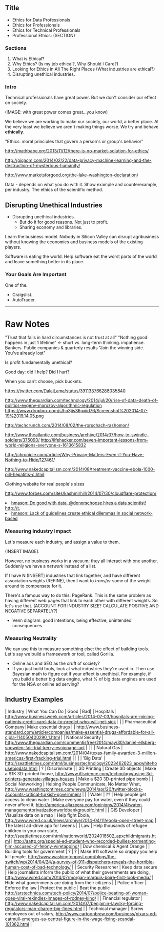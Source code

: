 ## Title

* Ethics for Data Professionals
* Ethics for Professionals
* Ethics for Technical Professionals
* Professional Ethics: (SECTION)


### Sections

1. What is Ethical?
2. Why Ethics? (Is my job ethical?, Why Should I Care?)
3. Looking for Ethics in All The Right Places (What industries are ethical?)
4. Disrupting unethical industries.

### Intro

Technical professionals have great power. But we don't consider our effect on society.

(IMAGE: with great power comes great...you know)


We believe we are working to make our society, our world, a better place. At the very least we believe we aren't making things worse. We try and behave **ethically**.

"Ethics: moral principles that govern a person's or group's behavior"

http://mathbabe.org/2013/11/12/there-is-no-market-solution-for-ethics/

http://gigaom.com/2014/02/22/data-privacy-machine-learning-and-the-destruction-of-mysterious-humanity/

http://www.marketsforgood.org/the-lake-washington-declaration/



Data - depends on what you do with it. Show example and counterexample, per industry. 
The ethics of the scientific method.

## Disrupting Unethical Industries

* Disrupting unethical industries.
   * But do it for good reasons. Not just to profit.
   * Sharing economy and libraries.

Learn the business model. Nobody in Silicon Valley can disrupt agribusiness without knowing the economics and business models of the existing players.

Software is eating the world. Help software eat the worst parts of the world and leave something better in its place.

### Your Goals Are Important

One of the. 

* Craigslist.
* AutoTrader.


----
# Raw Notes


"Trust that fails in hard circumstances is not trust at all"
"Nothing good happens in just 1 lifetime" <- short vs. long-term thinking. impatience. Bankers. Public companies & quarterly results
"Join the winning side. You've already lost"

Is profit fundamentally unethical?

Good day: did I help? Did I hurt?

When you can't choose, pick buckets.


https://twitter.com/DalaiLama/status/391133766288035840


http://www.theguardian.com/technology/2014/jul/20/rise-of-data-death-of-politics-evgeny-morozov-algorithmic-regulation
https://www.dropbox.com/s/ho3jis36pxiid76/Screenshot%202014-07-19%2019.14.05.png

http://techcrunch.com/2014/08/02/the-rorschach-rashomon/

http://www.theatlantic.com/business/archive/2014/07/how-to-swindle-soldiers/375090/
http://lifehacker.com/seven-important-lessons-from-world-religions-everyone-s-1613615832

http://chronicle.com/article/Why-Privacy-Matters-Even-if-You-Have-Nothing-to-Hide/127461/

http://www.nakedcapitalism.com/2014/08/treatment-vaccine-ebola-1000-pill-hepatitis-c.html

Clothing website for real people's sizes

http://www.forbes.com/sites/kashmirhill/2014/07/30/cloudflare-protection/

<li><a href="http://t.co/6eOnpC9w" time_added="1356155402" tags="data science">hmason: Do good with data. @donorschoose hires a data scientist!  http://t.</a></li>
<li><a href="http://t.co/Xe8xUibH" time_added="1358602698" tags="data ethics">hmason: Lack of guidelines create ethical dilemmas in social network-based </a></li>


### Measuring Industry Impact

Let's measure each industry, and assign a value to them.

(INSERT IMAGE).

However, no business works in a vacuum; they all interact with one another. Suddenly we have a *network* instead of a list.

If I have N (INSERT) industries that link together, and have different association weights (REFINE), then I want to *transfer* some of the weight around to compensate for it. 

There's a famous way to do this: PageRank. This is the same problem as having different web pages that link to each other with different weights. So let's use that. (ACCOUNT FOR INDUSTRY SIZE? CALCULATE POSITIVE AND NEGATIVE SEPARATELY?)


* Venn diagram: good intentions, being effective, unintended consequences

### Measuring Neutrality

We can use this to measure something else: the effect of building tools. Let's say we build a frameework or tool, called Gorilla. 


* Online ads and SEO as the cruft of society?
* If you just build tools, look at what industries they're used in. Then use Bayesian math to figure out if your effect is unethical. For example, if you build a better big data engine, what % of big data engines are used for the NSA or online ad serving?


## Industry Examples

| Industry | What You Can Do | Good | Bad|
| Hospitals | http://www.businessweek.com/articles/2014-07-03/hospitals-are-mining-patients-credit-card-data-to-predict-who-will-get-sick |  |
| Pharmaceutical Company| Make essential drugs | | http://www.business-standard.com/article/companies/make-essential-drugs-affordable-for-all-cipla-114050400290_1.html | 
| National Security | http://www.theguardian.com/commentisfree/2014/may/30/daniel-ellsberg-snowden-fair-trial-kerry-espionage-act | | | 
| Natural Gas | http://www.nakedcapitalism.com/2014/04/texas-family-awarded-3-million-americas-first-fracking-trial.html | | | 
| 'Big Data' | http://seattletimes.com/html/businesstechnology/2023462623_apxwhitehousebigdata.html | ? | Discriminate | 
| 3D Printing | Create 3D objects | Make a $1K 3D-printed house, http://www.iflscience.com/technology/using-3d-printers-generate-villages-houses | Make a $20 3D-printed pipe bomb | 
| Social Networking | Helping People Communicate, No Matter What, http://www.washingtontimes.com/news/2014/apr/20/twitter-blocks-accounts-critical-turkish-governmen/ | | 
| Water | ?? | Help people get access to clean water | Make everyone pay for water, even if they could never afford it, http://america.aljazeera.com/opinions/2014/4/water-managementprivatizationworldbankgroupifc.html | 
| GIS Developer | Visualize data on a map | Help fight Ebola, http://www.wired.co.uk/news/archive/2014-04/11/ebola-open-street-map | The latest ad-drive app for tweens |
| Law | Help thousands of refugee children in your own state, http://seattletimes.com/html/nationworld/2024016502_apxchildmigrants.html | http://aattp.org/special-ed-student-who-recorded-bullies-tormenting-him-accused-of-felony-wiretapping/ | Dow chemical & Agent Orange | 
| Building tools for government | ? | ? | Make 911 software so crappy you help kill people, http://www.washingtonpost.com/blogs/the-switch/wp/2014/04/24/a-survey-of-911-dispatchers-reveals-the-horrible-human-cost-of-bad-technology/ | 
| Security Researcher | Keep data secure | Help journalists inform the public of what their governments are doing, http://www.wired.com/2014/07/morgan-marquis-boire-first-look-media/ | Hide what governments are doing from their citizens |
| Police officer | Enforce the law | Protect the public | Beat the public http://arstechnica.com/tech-policy/2014/07/police-beating-of-woman-goes-viral-rekindles-images-of-rodney-king/ | 
| Financial regulator | http://www.nakedcapitalism.com/2014/07/benjamin-lawsky-forcing-regulators-man-charge-big-fines.html | 
| Technical manager | Screw employees out of salary, http://www.cartoonbrew.com/business/pixars-ed-catmull-emerges-as-central-figure-in-the-wage-fixing-scandal-101362.html | 


